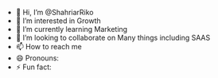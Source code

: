 - 👋 Hi, I’m @ShahriarRiko
- 👀 I’m interested in Growth
- 🌱 I’m currently learning Marketing
- 💞️ I’m looking to collaborate on Many things including SAAS 
- 📫 How to reach me 
- 😄 Pronouns: 
- ⚡ Fun fact: 

<!---
ShahriarRiko/ShahriarRiko is a ✨ special ✨ repository because its `README.md` (this file) appears on your GitHub profile.
You can click the Preview link to take a look at your changes.
--->

